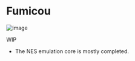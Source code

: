 # Fumicou

![image](https://github.com/sashi0034/Fumichou/assets/82739042/69e690f9-4f92-4829-9e5b-b35c36b16f22)

WIP

- The NES emulation core is mostly completed.
